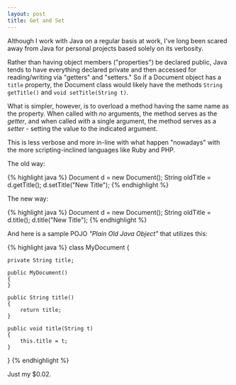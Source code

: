 ```yaml
---
layout: post
title: Get and Set
---
```


Although I work with Java on a regular basis at work, I've long been scared
away from Java for personal projects based solely on its verbosity.

Rather than having object members ("properties") be declared public, Java
tends to have everything declared private and then accessed for
reading/writing via "getters" and "setters." So if a Document object has a
`title` property, the Document class would likely have the methods `String
getTitle()` and `void setTitle(String t)`.

What is simpler, however, is to overload a method having the same name as the
property. When called with *no* arguments, the method serves as the *getter*,
and when called *with* a single argument, the method serves as a *setter* -
setting the value to the indicated argument.

This is less verbose and more in-line with what happen "nowadays" with the more scripting-inclined languages like Ruby and PHP.

The old way:

{% highlight java %}
Document d = new Document();
String oldTitle = d.getTitle();
d.setTitle("New Title");
{% endhighlight %}

The new way:

{% highlight java %}
Document d = new Document();
String oldTitle = d.title();
d.title("New Title");
{% endhighlight %}

And here is a sample POJO *"Plain Old Java Object"* that utilizes this:

{% highlight java %}
class MyDocument
{

    private String title;

    public MyDocument()
    {
    }

    public String title()
    {
        return title;
    }

    public void title(String t)
    {
        this.title = t;
    }

}
{% endhighlight %}

Just my $0.02.
